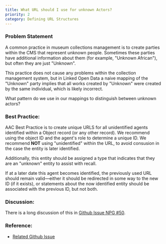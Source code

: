 ```yaml
---
title: What URL should I use for unknown Actors?
priority: 2
category: Defining URL Structures
---
```


### Problem Statement

A common practice in museum collections management is to create parties within the CMS that represent unknown people.  Sometimes these parties have additional information about them (for example, "Unknown African"), but often they are just "Unknown".  

This practice does not cause any problems within the collection management system, but in Linked Open Data a naive mapping of the "Unknown" party implies that all works created by "Unknown" were created by the same individual, which is likely incorrect.

What pattern do we use in our mappings to distinguish between unknown actors?

### Best Practice:

AAC Best Practice is to create unique URLS for all unidentified agents identified within a Object record (or any other record).  We recommend using the object ID and the agent's role to determine a unique ID.  We recommend **NOT** using "unidentified" within the URL, to avoid consusion in the case the entity is later identified.

Additionally, this entity should be assigned a type that indicates that they are an "unknown" entity to assist with recall.

If at a later date this agent becomes identified, the previously used URL should remain valid—either it should be redirected in some way to the new ID (if it exists), or statements about the now identified entity should be associated with the previous ID, but not both. 

### Discussion:

There is a long discussion of this in [Github Issue NPG #50](https://github.com/american-art/npg/issues/50).

### Reference:

* [Related Github Issue](https://github.com/american-art/npg/issues/50)